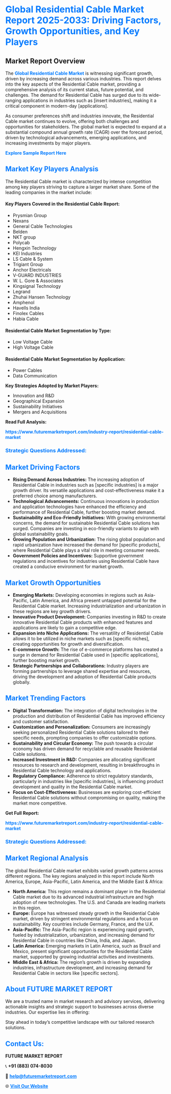 <h1 style="color: #007BFF;">Global Residential Cable Market Report 2025-2033: Driving Factors, Growth Opportunities, and Key Players</h1>

<section id="overview">
<h2>Market Report Overview</h2>
<p>The <a href="https://www.futuremarketreport.com/industry-report/residential-cable-market" style="color: #007BFF; text-decoration: none;"><strong>Global Residential Cable Market</strong></a> is witnessing significant growth, driven by increasing demand across various industries. This report delves into the key aspects of the Residential Cable market, providing a comprehensive analysis of its current status, future potential, and challenges. The demand for Residential Cable has surged due to its wide-ranging applications in industries such as [insert industries], making it a critical component in modern-day [applications].</p>
<p>As consumer preferences shift and industries innovate, the Residential Cable market continues to evolve, offering both challenges and opportunities for stakeholders. The global market is expected to expand at a substantial compound annual growth rate (CAGR) over the forecast period, driven by technological advancements, emerging applications, and increasing investments by major players.</p>
</section>

<section id="overview">
<p><a href="https://www.futuremarketreport.com/request-sample/reportId=89213" style="color: #007BFF; text-decoration: none;"><strong>Explore Sample Report Here</strong></a></p>
</section>

<section id="key-players">
<h2 style="color: #007BFF;">Market Key Players Analysis</h2>
<p>The Residential Cable market is characterized by intense competition among key players striving to capture a larger market share. Some of the leading companies in the market include:</p>
<h4>Key Players Covered in the Residential Cable Report:</h4>
<ul><li>Prysmian Group</li><li>Nexans</li><li>General Cable Technologies</li><li>Belden</li><li>NKT group</li><li>Polycab</li><li>Hengxin Technology</li><li>KEI Industries</li><li>LS Cable &amp; System</li><li>Trigiant Group</li><li>Anchor Electricals</li><li>V-GUARD INDUSTRIES</li><li>W. L. Gore &amp; Associates</li><li>Kingsignal Technology</li><li>Legrand</li><li>Zhuhai Hansen Technology</li><li>Amphenol</li><li>Havells India</li><li>Finolex Cables</li><li>Habia Cable</li></ul>
<h4>Residential Cable Market Segmentation by Type:</h4>
<ul><li>Low Voltage Cable</li><li>High Voltage Cable</li></ul>

<h4>Residential Cable Market Segmentation by Application:</h4>
<ul><li>Power Cables</li><li>Data Communication</li></ul>
<p><strong>Key Strategies Adopted by Market Players:</strong></p>
<ul>
<li>Innovation and R&D</li>
<li>Geographical Expansion</li>
<li>Sustainability Initiatives</li>
<li>Mergers and Acquisitions</li>
</ul>
</section>

<section>
<p><strong>Read Full Analysis: </strong></p><a href="https://www.futuremarketreport.com/industry-report/residential-cable-market" style="color: #007BFF; text-decoration: none;"><strong>https://www.futuremarketreport.com/industry-report/residential-cable-market</strong></a>
<h3 style="color: #007BFF;">Strategic Questions Addressed:</h3>
</section>

<section id="driving-factors">
<h2 style="color: #007BFF;">Market Driving Factors</h2>
<ul>
<li><strong>Rising Demand Across Industries:</strong> The increasing adoption of Residential Cable in industries such as [specific industries] is a major growth driver. Its versatile applications and cost-effectiveness make it a preferred choice among manufacturers.</li>
<li><strong>Technological Advancements:</strong> Continuous innovations in production and application technologies have enhanced the efficiency and performance of Residential Cable, further boosting market demand.</li>
<li><strong>Sustainability and Eco-Friendly Initiatives:</strong> With growing environmental concerns, the demand for sustainable Residential Cable solutions has surged. Companies are investing in eco-friendly variants to align with global sustainability goals.</li>
<li><strong>Growing Population and Urbanization:</strong> The rising global population and rapid urbanization have increased the demand for [specific products], where Residential Cable plays a vital role in meeting consumer needs.</li>
<li><strong>Government Policies and Incentives:</strong> Supportive government regulations and incentives for industries using Residential Cable have created a conducive environment for market growth.</li>
</ul>
</section>

<section id="growth-opportunities">
<h2 style="color: #007BFF;">Market Growth Opportunities</h2>
<ul>
<li><strong>Emerging Markets:</strong> Developing economies in regions such as Asia-Pacific, Latin America, and Africa present untapped potential for the Residential Cable market. Increasing industrialization and urbanization in these regions are key growth drivers.</li>
<li><strong>Innovative Product Development:</strong> Companies investing in R&D to create innovative Residential Cable products with enhanced features and applications are likely to gain a competitive edge.</li>
<li><strong>Expansion into Niche Applications:</strong> The versatility of Residential Cable allows it to be utilized in niche markets such as [specific niches], creating opportunities for growth and diversification.</li>
<li><strong>E-commerce Growth:</strong> The rise of e-commerce platforms has created a surge in demand for Residential Cable used in [specific applications], further boosting market growth.</li>
<li><strong>Strategic Partnerships and Collaborations:</strong> Industry players are forming partnerships to leverage shared expertise and resources, driving the development and adoption of Residential Cable products globally.</li>
</ul>
</section>

<section id="trending-factors">
<h2 style="color: #007BFF;">Market Trending Factors</h2>
<ul>
<li><strong>Digital Transformation:</strong> The integration of digital technologies in the production and distribution of Residential Cable has improved efficiency and customer satisfaction.</li>
<li><strong>Customization and Personalization:</strong> Consumers are increasingly seeking personalized Residential Cable solutions tailored to their specific needs, prompting companies to offer customizable options.</li>
<li><strong>Sustainability and Circular Economy:</strong> The push towards a circular economy has driven demand for recyclable and reusable Residential Cable solutions.</li>
<li><strong>Increased Investment in R&D:</strong> Companies are allocating significant resources to research and development, resulting in breakthroughs in Residential Cable technology and applications.</li>
<li><strong>Regulatory Compliance:</strong> Adherence to strict regulatory standards, particularly in industries like [specific industries], is influencing product development and quality in the Residential Cable market.</li>
<li><strong>Focus on Cost-Effectiveness:</strong> Businesses are exploring cost-efficient Residential Cable solutions without compromising on quality, making the market more competitive.</li>
</ul>
</section>

<section>
<p><strong>Get Full Report: </strong></p><a href="https://www.futuremarketreport.com/industry-report/residential-cable-market" style="color: #007BFF; text-decoration: none;"><strong>https://www.futuremarketreport.com/industry-report/residential-cable-market</strong></a>
<h3 style="color: #007BFF;">Strategic Questions Addressed:</h3>
</section>


<section id="regional-analysis">
<h2 style="color: #007BFF;">Market Regional Analysis</h2>
<p>The global Residential Cable market exhibits varied growth patterns across different regions. The key regions analyzed in this report include North America, Europe, Asia-Pacific, Latin America, and the Middle East & Africa:</p>
<ul>
<li><strong>North America:</strong> This region remains a dominant player in the Residential Cable market due to its advanced industrial infrastructure and high adoption of new technologies. The U.S. and Canada are leading markets in this region.</li>
<li><strong>Europe:</strong> Europe has witnessed steady growth in the Residential Cable market, driven by stringent environmental regulations and a focus on sustainability. Key countries include Germany, France, and the U.K.</li>
<li><strong>Asia-Pacific:</strong> The Asia-Pacific region is experiencing rapid growth, fueled by industrialization, urbanization, and increasing demand for Residential Cable in countries like China, India, and Japan.</li>
<li><strong>Latin America:</strong> Emerging markets in Latin America, such as Brazil and Mexico, present significant opportunities for the Residential Cable market, supported by growing industrial activities and investments.</li>
<li><strong>Middle East & Africa:</strong> The region’s growth is driven by expanding industries, infrastructure development, and increasing demand for Residential Cable in sectors like [specific sectors].</li>
</ul>
</section>

<footer>
<h2 style="color: #007BFF;">About FUTURE MARKET REPORT</h2>
<p>We are a trusted name in market research and advisory services, delivering actionable insights and strategic support to businesses across diverse industries. Our expertise lies in offering:</p>

<p>Stay ahead in today’s competitive landscape with our tailored research solutions.</p>

<h2 style="color: #007BFF;">Contact Us:</h2>
<p><strong>FUTURE MARKET REPORT</strong></p>
<p>📞 <strong>+91 (883) 074-8030</strong></p>
<p>📧 <strong><a href="mailto:help@futuremarketreport.com" style="color: #007BFF;">help@futuremarketreport.com</a></strong></p>
<p>🌐 <strong><a href="https://www.futuremarketreport.com/" style="color: #007BFF;">Visit Our Website</a></strong></p>
</footer>